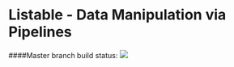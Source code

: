 # Listable - Data Manipulation via Pipelines

####Master branch build status: 
![](https://travis-ci.org/mrbobbybryant/listable.svg?branch=master)

